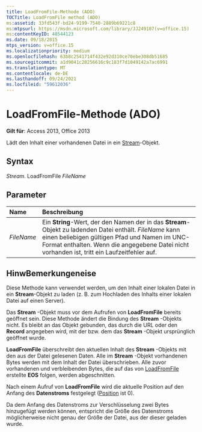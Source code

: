 ```yaml
---
title: LoadFromFile-Methode (ADO)
TOCTitle: LoadFromFile method (ADO)
ms:assetid: 33fd543f-bd24-9199-7540-2889b69221c8
ms:mtpsurl: https://msdn.microsoft.com/library/JJ249107(v=office.15)
ms:contentKeyID: 48544123
ms.date: 09/18/2015
mtps_version: v=office.15
ms.localizationpriority: medium
ms.openlocfilehash: 63b8c2541714f432e92d310ce70ebe308db51685
ms.sourcegitcommit: a1d9041c20256616c9c183f7d1049142a7ac6991
ms.translationtype: MT
ms.contentlocale: de-DE
ms.lasthandoff: 09/24/2021
ms.locfileid: "59612036"
---
```

# <a name="loadfromfile-method-ado"></a>LoadFromFile-Methode (ADO)

**Gilt für**: Access 2013, Office 2013

Lädt den Inhalt einer vorhandenen Datei in ein [Stream](stream-object-ado.md)-Objekt.

## <a name="syntax"></a>Syntax

*Stream*. LoadFromFile *FileName*

## <a name="parameters"></a>Parameter

|Name |Beschreibung|
|:----|:----------|
|*FileName* |Ein **String**-Wert, der den Namen der in das **Stream**-Objekt zu ladenden Datei enthält. *FileName* kann einen beliebigen gültigen Pfad und Namen im UNC-Format enthalten. Wenn die angegebene Datei nicht vorhanden ist, tritt ein Laufzeitfehler auf.|

## <a name="remarks"></a>HinwBemerkungeneise

Diese Methode kann verwendet werden, um den Inhalt einer lokalen Datei in ein **Stream**-Objekt zu laden (z. B. zum Hochladen des Inhalts einer lokalen Datei auf einen Server).

Das **Stream** -Objekt muss vor dem Aufrufen von **LoadFromFile** bereits geöffnet sein. Diese Methode ändert die Bindung des **Stream** -Objekts nicht. Es bleibt an das Objekt gebunden, das durch die URL oder den **Record** angegeben wird, mit der bzw. dem das **Stream** -Objekt ursprünglich geöffnet wurde.

**LoadFromFile** überschreibt den aktuellen Inhalt des **Stream** -Objekts mit den aus der Datei gelesenen Daten. Alle im **Stream** -Objekt vorhandenen Bytes werden mit dem Inhalt der Datei überschrieben. Alle zuvor vorhandenen und verbleibenden Bytes, die auf das von [LoadFromFile](eos-property-ado.md) erstellte **EOS** folgen, werden abgeschnitten.

Nach einem Aufruf von **LoadFromFile** wird die aktuelle Position auf den Anfang des **Datenstroms** festgelegt ([Position](position-property-ado.md) ist 0).

Da dem Anfang des Datenstroms zur Verschlüsselung zwei Bytes hinzugefügt werden können, entspricht die Größe des Datenstroms möglicherweise nicht genau der Größe der Datei, aus der dieser geladen wurde.

